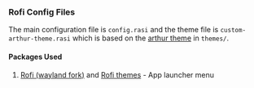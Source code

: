 ### Rofi Config Files
The main configuration file is `config.rasi` and the theme file is `custom-arthur-theme.rasi` which is based on the [arthur theme](./themes/arthur.rasi) in `themes/`.

#### Packages Used
1. [Rofi (wayland fork)](https://github.com/lbonn/rofi) and [Rofi themes](https://github.com/lbonn/rofi/tree/wayland/themes) - App launcher menu
